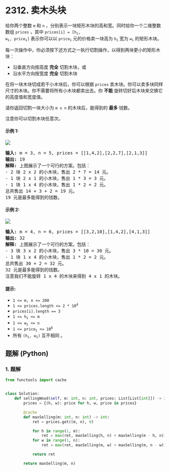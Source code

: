 # 2312. 卖木头块
给你两个整数 `m` 和 `n` ，分别表示一块矩形木块的高和宽。同时给你一个二维整数数组 `prices` ，其中 <code>prices[i] = [h<sub>i</sub>, w<sub>i</sub>, price<sub>i</sub>]</code> 表示你可以以 <code>price<sub>i</sub></code> 元的价格卖一块高为 <code>h<sub>i</sub></code> 宽为 <code>w<sub>i</sub></code> 的矩形木块。

每一次操作中，你必须按下述方式之一执行切割操作，以得到两块更小的矩形木块：

* 沿垂直方向按高度 **完全** 切割木块，或
* 沿水平方向按宽度 **完全** 切割木块

在将一块木块切成若干小木块后，你可以根据 `prices` 卖木块。你可以卖多块同样尺寸的木块。你不需要将所有小木块都卖出去。你 **不能** 旋转切好后木块来交换它的高度值和宽度值。

请你返回切割一块大小为 `m x n` 的木块后，能得到的 **最多** 钱数。

注意你可以切割木块任意次。

#### 示例 1:
![](https://assets.leetcode.com/uploads/2022/04/27/ex1.png)
<pre>
<strong>输入:</strong> m = 3, n = 5, prices = [[1,4,2],[2,2,7],[2,1,3]]
<strong>输出:</strong> 19
<strong>解释:</strong> 上图展示了一个可行的方案。包括：
- 2 块 2 x 2 的小木块，售出 2 * 7 = 14 元。
- 1 块 2 x 1 的小木块，售出 1 * 3 = 3 元。
- 1 块 1 x 4 的小木块，售出 1 * 2 = 2 元。
总共售出 14 + 3 + 2 = 19 元。
19 元是最多能得到的钱数。
</pre>

#### 示例 2:
![](https://assets.leetcode.com/uploads/2022/04/27/ex2new.png)
<pre>
<strong>输入:</strong> m = 4, n = 6, prices = [[3,2,10],[1,4,2],[4,1,3]]
<strong>输出:</strong> 32
<strong>解释:</strong> 上图展示了一个可行的方案。包括：
- 3 块 3 x 2 的小木块，售出 3 * 10 = 30 元。
- 1 块 1 x 4 的小木块，售出 1 * 2 = 2 元。
总共售出 30 + 2 = 32 元。
32 元是最多能得到的钱数。
注意我们不能旋转 1 x 4 的木块来得到 4 x 1 的木块。
</pre>

#### 提示:
* `1 <= m, n <= 200`
* <code>1 <= prices.length <= 2 * 10<sup>4</sup></code>
* `prices[i].length == 3`
* <code>1 <= h<sub>i</sub> <= m</code>
* <code>1 <= w<sub>i</sub> <= n</code>
* <code>1 <= price<sub>i</sub> <= 10<sup>6</sup></code>
* 所有 <code>(h<sub>i</sub>, w<sub>i</sub>)</code> 互不相同 。

## 题解 (Python)

### 1. 题解
```Python
from functools import cache


class Solution:
    def sellingWood(self, m: int, n: int, prices: List[List[int]]) -> int:
        prices = {(h, w): price for h, w, price in prices}

        @cache
        def maxSelling(m: int, n: int) -> int:
            ret = prices.get((m, n), 0)

            for h in range(1, m):
                ret = max(ret, maxSelling(h, n) + maxSelling(m - h, n))
            for w in range(1, n):
                ret = max(ret, maxSelling(m, w) + maxSelling(m, n - w))

            return ret

        return maxSelling(m, n)
```
